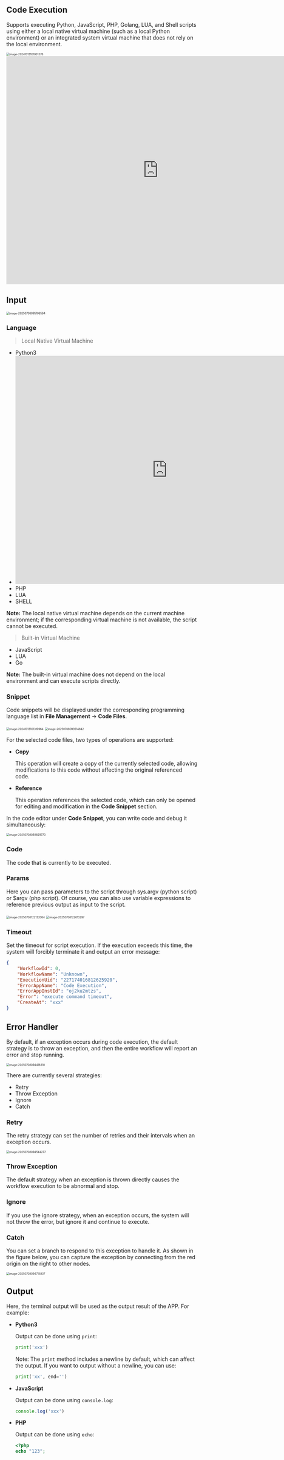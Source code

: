 ## Code Execution

Supports executing Python, JavaScript, PHP, Golang, LUA, and Shell scripts using either a local native virtual machine (such as a local Python environment) or an integrated system virtual machine that does not rely on the local environment.

<img src="./img/code_execution_menu.png" alt="image-20241013101001378" style="zoom:50%;" />

<iframe 
    width="800" 
    height="600" 
    src="https://www.youtube.com/embed/LxraU4m-7i0"  frameborder="0" 
    allow="accelerometer; autoplay; encrypted-media; gyroscope; picture-in-picture" 
    allowfullscreen>
</iframe>

## Input

<img src="./img/script-input.png" alt="image-20250708095106564" style="zoom:50%;" />

### Language

> Local Native Virtual Machine

- Python3
- <iframe 
      width="800" 
      height="600" 
      src="https://www.youtube.com/embed/0eBUO_7ptG4"  frameborder="0" 
      allow="accelerometer; autoplay; encrypted-media; gyroscope; picture-in-picture" 
      allowfullscreen>
  </iframe>
- PHP
- LUA
- SHELL

**Note:** The local native virtual machine depends on the current machine environment; if the corresponding virtual machine is not available, the script cannot be executed.

> Built-in Virtual Machine

- JavaScript
- LUA
- Go

**Note:** The built-in virtual machine does not depend on the local environment and can execute scripts directly.



### Snippet

Code snippets will be displayed under the corresponding programming language list in **File Management** -> **Code Files**.

<img src="./img/script-input-parameter-snippet.png" alt="image-20241013101319964" style="zoom:50%;" />

<img src="./img/code-snippet.png" alt="image-20250708093514842" style="zoom:50%;" />

For the selected code files, two types of operations are supported:

- **Copy**  
  
  This operation will create a copy of the currently selected code, allowing modifications to this code without affecting the original referenced code.
  
- **Reference**  
  
  This operation references the selected code, which can only be opened for editing and modification in the **Code Snippet** section.



In the code editor under **Code Snippet**, you can write code and debug it simultaneously:

<img src="./img/code-snippet-debug.png" alt="image-20250708093829770" style="zoom:50%;" />



### Code

The code that is currently to be executed.



### Params

Here you can pass parameters to the script through sys.argv (python script) or $argv (php script). Of course, you can also use variable expressions to reference previous output as input to the script.

<img src="./img/script-input-params.png" alt="image-20250708122132064" style="zoom:50%;" />



<img src="./img/script-input-params-output.png" alt="image-20250708122613297" style="zoom:50%;" />





### Timeout

Set the timeout for script execution. If the execution exceeds this time, the system will forcibly terminate it and output an error message:

```json
{
    "WorkflowId": 0,
    "WorkflowName": "Unknown",
    "ExecutionUid": "227174016812625920",
    "ErrorAppName": "Code Execution",
    "ErrorAppInstId": "oj2ku2mtzs",
    "Error": "execute command timeout",
    "CreateAt": "xxx"
}
```



## Error Handler

By default, if an exception occurs during code execution, the default strategy is to throw an exception, and then the entire workflow will report an error and stop running.

<img src="./img/code-error-handler-throw.png" alt="image-20250708094418310" style="zoom:50%;" />





There are currently several strategies:

- Retry
- Throw Exception
- Ignore
- Catch

### Retry

The retry strategy can set the number of retries and their intervals when an exception occurs.

<img src="./img/error-handler-retry.png" alt="image-20250708094544277" style="zoom:50%;" />

### Throw Exception

The default strategy when an exception is thrown directly causes the workflow execution to be abnormal and stop.

### Ignore

If you use the ignore strategy, when an exception occurs, the system will not throw the error, but ignore it and continue to execute.

### Catch

You can set a branch to respond to this exception to handle it. As shown in the figure below, you can capture the exception by connecting from the red origin on the right to other nodes.

<img src="./img/error-handler-catch.png" alt="image-20250708094714837" style="zoom:50%;" />





## Output

Here, the terminal output will be used as the output result of the APP. For example:

- **Python3**

  Output can be done using `print`:

  ```python
  print('xxx')
  ```

  Note: The `print` method includes a newline by default, which can affect the output. If you want to output without a newline, you can use:

  ```python
  print('xx', end='')
  ```

- **JavaScript**

  Output can be done using `console.log`:

  ```javascript
  console.log('xxx')
  ```

- **PHP**

  Output can be done using `echo`:

  ```php
  <?php
  echo "123";
  ```

